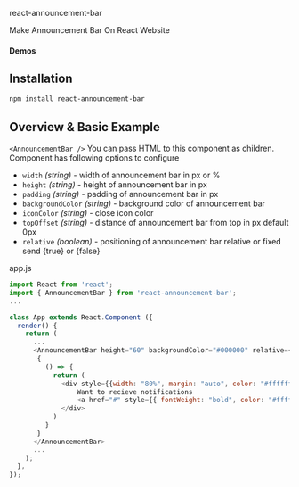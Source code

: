react-announcement-bar

Make Announcement Bar On React Website


#### Demos


## Installation
```sh
npm install react-announcement-bar
```

## Overview & Basic Example
`<AnnouncementBar />` You can pass HTML to this component as children. Component has following options to configure
 - `width` _(string)_ - width of announcement bar in px or %
 - `height` _(string)_ - height of announcement bar in px
 - `padding` _(string)_ - padding of announcement bar in px
 - `backgroundColor` _(string)_ - background color of announcement bar
 - `iconColor` _(string)_ - close icon color
 - `topOffset` _(string)_ - distance of announcement bar from top in px default 0px
 - `relative` _(boolean)_ - positioning of announcement bar relative or fixed send {true} or {false}


app.js
```js
import React from 'react';
import { AnnouncementBar } from 'react-announcement-bar';
...

class App extends React.Component ({
  render() {
    return (
      ...
      <AnnouncementBar height="60" backgroundColor="#000000" relative={false} width="100%">
       {
         () => {
           return (
             <div style={{width: "80%", margin: "auto", color: "#ffffff" }}>
                 Want to recieve notifications
                 <a href="#" style={{ fontWeight: "bold", color: "#ffffff" }}>ENABLE !</a>
             </div>
           )
         }
       }
      </AnnouncementBar>
      ...
    );
  },
});
